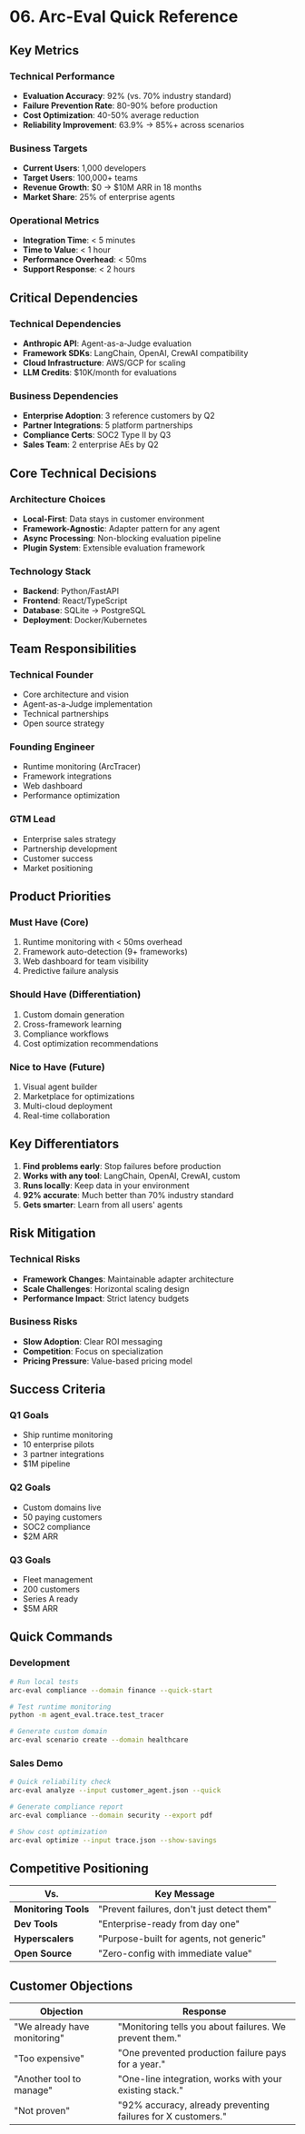 # 06. Arc-Eval Quick Reference

## Key Metrics

### Technical Performance
- **Evaluation Accuracy**: 92% (vs. 70% industry standard)
- **Failure Prevention Rate**: 80-90% before production
- **Cost Optimization**: 40-50% average reduction
- **Reliability Improvement**: 63.9% → 85%+ across scenarios

### Business Targets
- **Current Users**: 1,000 developers
- **Target Users**: 100,000+ teams
- **Revenue Growth**: $0 → $10M ARR in 18 months
- **Market Share**: 25% of enterprise agents

### Operational Metrics
- **Integration Time**: < 5 minutes
- **Time to Value**: < 1 hour
- **Performance Overhead**: < 50ms
- **Support Response**: < 2 hours

## Critical Dependencies

### Technical Dependencies
- **Anthropic API**: Agent-as-a-Judge evaluation
- **Framework SDKs**: LangChain, OpenAI, CrewAI compatibility
- **Cloud Infrastructure**: AWS/GCP for scaling
- **LLM Credits**: $10K/month for evaluations

### Business Dependencies
- **Enterprise Adoption**: 3 reference customers by Q2
- **Partner Integrations**: 5 platform partnerships
- **Compliance Certs**: SOC2 Type II by Q3
- **Sales Team**: 2 enterprise AEs by Q2

## Core Technical Decisions

### Architecture Choices
- **Local-First**: Data stays in customer environment
- **Framework-Agnostic**: Adapter pattern for any agent
- **Async Processing**: Non-blocking evaluation pipeline
- **Plugin System**: Extensible evaluation framework

### Technology Stack
- **Backend**: Python/FastAPI
- **Frontend**: React/TypeScript
- **Database**: SQLite → PostgreSQL
- **Deployment**: Docker/Kubernetes

## Team Responsibilities

### Technical Founder
- Core architecture and vision
- Agent-as-a-Judge implementation
- Technical partnerships
- Open source strategy

### Founding Engineer
- Runtime monitoring (ArcTracer)
- Framework integrations
- Web dashboard
- Performance optimization

### GTM Lead
- Enterprise sales strategy
- Partnership development
- Customer success
- Market positioning

## Product Priorities

### Must Have (Core)
1. Runtime monitoring with < 50ms overhead
2. Framework auto-detection (9+ frameworks)
3. Web dashboard for team visibility
4. Predictive failure analysis

### Should Have (Differentiation)
1. Custom domain generation
2. Cross-framework learning
3. Compliance workflows
4. Cost optimization recommendations

### Nice to Have (Future)
1. Visual agent builder
2. Marketplace for optimizations
3. Multi-cloud deployment
4. Real-time collaboration

## Key Differentiators

1. **Find problems early**: Stop failures before production
2. **Works with any tool**: LangChain, OpenAI, CrewAI, custom
3. **Runs locally**: Keep data in your environment
4. **92% accurate**: Much better than 70% industry standard
5. **Gets smarter**: Learn from all users' agents

## Risk Mitigation

### Technical Risks
- **Framework Changes**: Maintainable adapter architecture
- **Scale Challenges**: Horizontal scaling design
- **Performance Impact**: Strict latency budgets

### Business Risks
- **Slow Adoption**: Clear ROI messaging
- **Competition**: Focus on specialization
- **Pricing Pressure**: Value-based pricing model

## Success Criteria

### Q1 Goals
- Ship runtime monitoring
- 10 enterprise pilots
- 3 partner integrations
- $1M pipeline

### Q2 Goals
- Custom domains live
- 50 paying customers
- SOC2 compliance
- $2M ARR

### Q3 Goals
- Fleet management
- 200 customers
- Series A ready
- $5M ARR

## Quick Commands

### Development
```bash
# Run local tests
arc-eval compliance --domain finance --quick-start

# Test runtime monitoring
python -m agent_eval.trace.test_tracer

# Generate custom domain
arc-eval scenario create --domain healthcare
```

### Sales Demo
```bash
# Quick reliability check
arc-eval analyze --input customer_agent.json --quick

# Generate compliance report
arc-eval compliance --domain security --export pdf

# Show cost optimization
arc-eval optimize --input trace.json --show-savings
```

## Competitive Positioning

| Vs. | Key Message |
|-----|-------------|
| **Monitoring Tools** | "Prevent failures, don't just detect them" |
| **Dev Tools** | "Enterprise-ready from day one" |
| **Hyperscalers** | "Purpose-built for agents, not generic" |
| **Open Source** | "Zero-config with immediate value" |

## Customer Objections

| Objection | Response |
|-----------|----------|
| "We already have monitoring" | "Monitoring tells you about failures. We prevent them." |
| "Too expensive" | "One prevented production failure pays for a year." |
| "Another tool to manage" | "One-line integration, works with your existing stack." |
| "Not proven" | "92% accuracy, already preventing failures for X customers." |